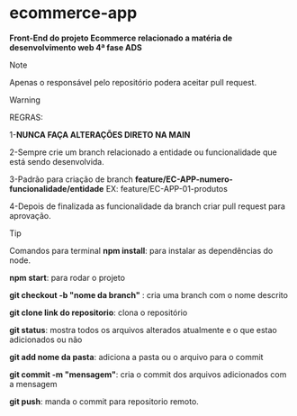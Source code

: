 # ecommerce-app
**Front-End do projeto Ecommerce relacionado a matéria de desenvolvimento web 4ª fase ADS**

> [!NOTE]
> Apenas o responsável pelo repositório podera aceitar pull request.

> [!WARNING]
> REGRAS:
> 
> 1-**NUNCA FAÇA ALTERAÇÕES DIRETO NA MAIN**
> 
> 2-Sempre crie um branch relacionado a entidade ou funcionalidade que está sendo desenvolvida.
> 
> 3-Padrão para criação de branch  **feature/EC-APP-numero-funcionalidade/entidade** EX: feature/EC-APP-01-produtos
> 
> 4-Depois de finalizada as funcionalidade da branch criar pull request para aprovação.

> [!TIP]
> Comandos para terminal
>  **npm install**: para instalar as dependências do node.
>
> **npm start**: para rodar o projeto
> 
>  **git checkout -b "nome da branch"** : cria uma branch com o nome descrito
> 
> **git clone link do repositorio**: clona o repositório
> 
> **git status**: mostra todos os arquivos alterados atualmente e o que estao adicionados ou não
> 
> **git add nome da pasta**: adiciona a pasta ou o arquivo para o commit
> 
> **git commit -m "mensagem"**: cria o commit dos arquivos adicionados com a mensagem
> 
> **git push**: manda o commit para repositorio remoto.

